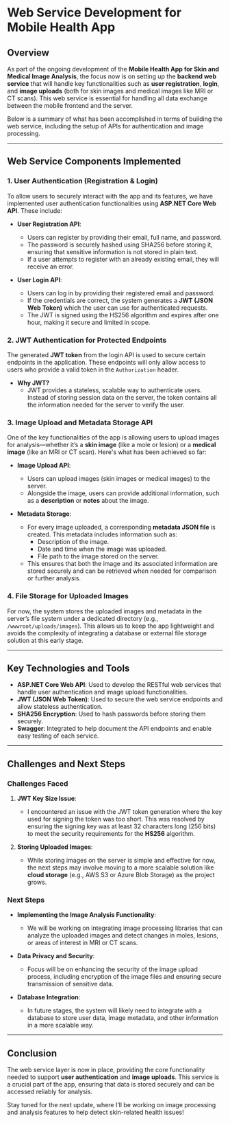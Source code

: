 # Web Service Development for Mobile Health App

## Overview
As part of the ongoing development of the **Mobile Health App for Skin and Medical Image Analysis**, the focus now is on setting up the **backend web service** that will handle key functionalities such as **user registration**, **login**, and **image uploads** (both for skin images and medical images like MRI or CT scans). This web service is essential for handling all data exchange between the mobile frontend and the server.

Below is a summary of what has been accomplished in terms of building the web service, including the setup of APIs for authentication and image processing.

---

## Web Service Components Implemented

### 1. **User Authentication (Registration & Login)**

To allow users to securely interact with the app and its features, we have implemented user authentication functionalities using **ASP.NET Core Web API**. These include:

- **User Registration API**:
  - Users can register by providing their email, full name, and password.
  - The password is securely hashed using SHA256 before storing it, ensuring that sensitive information is not stored in plain text.
  - If a user attempts to register with an already existing email, they will receive an error.

- **User Login API**:
  - Users can log in by providing their registered email and password.
  - If the credentials are correct, the system generates a **JWT (JSON Web Token)** which the user can use for authenticated requests.
  - The JWT is signed using the HS256 algorithm and expires after one hour, making it secure and limited in scope.

### 2. **JWT Authentication for Protected Endpoints**

The generated **JWT token** from the login API is used to secure certain endpoints in the application. These endpoints will only allow access to users who provide a valid token in the `Authorization` header.

- **Why JWT?**
  - JWT provides a stateless, scalable way to authenticate users. Instead of storing session data on the server, the token contains all the information needed for the server to verify the user.

### 3. **Image Upload and Metadata Storage API**

One of the key functionalities of the app is allowing users to upload images for analysis—whether it’s a **skin image** (like a mole or lesion) or a **medical image** (like an MRI or CT scan). Here's what has been achieved so far:

- **Image Upload API**:
  - Users can upload images (skin images or medical images) to the server.
  - Alongside the image, users can provide additional information, such as a **description** or **notes** about the image.
  
- **Metadata Storage**:
  - For every image uploaded, a corresponding **metadata JSON file** is created. This metadata includes information such as:
    - Description of the image.
    - Date and time when the image was uploaded.
    - File path to the image stored on the server.
  - This ensures that both the image and its associated information are stored securely and can be retrieved when needed for comparison or further analysis.

### 4. **File Storage for Uploaded Images**
For now, the system stores the uploaded images and metadata in the server’s file system under a dedicated directory (e.g., `/wwwroot/uploads/images`). This allows us to keep the app lightweight and avoids the complexity of integrating a database or external file storage solution at this early stage.

---

## Key Technologies and Tools

- **ASP.NET Core Web API**: Used to develop the RESTful web services that handle user authentication and image upload functionalities.
- **JWT (JSON Web Token)**: Used to secure the web service endpoints and allow stateless authentication.
- **SHA256 Encryption**: Used to hash passwords before storing them securely.
- **Swagger**: Integrated to help document the API endpoints and enable easy testing of each service.

---

## Challenges and Next Steps

### Challenges Faced
1. **JWT Key Size Issue**:
   - I encountered an issue with the JWT token generation where the key used for signing the token was too short. This was resolved by ensuring the signing key was at least 32 characters long (256 bits) to meet the security requirements for the **HS256** algorithm.
  
2. **Storing Uploaded Images**:
   - While storing images on the server is simple and effective for now, the next steps may involve moving to a more scalable solution like **cloud storage** (e.g., AWS S3 or Azure Blob Storage) as the project grows.

### Next Steps
- **Implementing the Image Analysis Functionality**:
  - We will be working on integrating image processing libraries that can analyze the uploaded images and detect changes in moles, lesions, or areas of interest in MRI or CT scans.
  
- **Data Privacy and Security**:
  - Focus will be on enhancing the security of the image upload process, including encryption of the image files and ensuring secure transmission of sensitive data.
  
- **Database Integration**:
  - In future stages, the system will likely need to integrate with a database to store user data, image metadata, and other information in a more scalable way.

---

## Conclusion

The web service layer is now in place, providing the core functionality needed to support **user authentication** and **image uploads**. This service is a crucial part of the app, ensuring that data is stored securely and can be accessed reliably for analysis.

Stay tuned for the next update, where I’ll be working on image processing and analysis features to help detect skin-related health issues!

